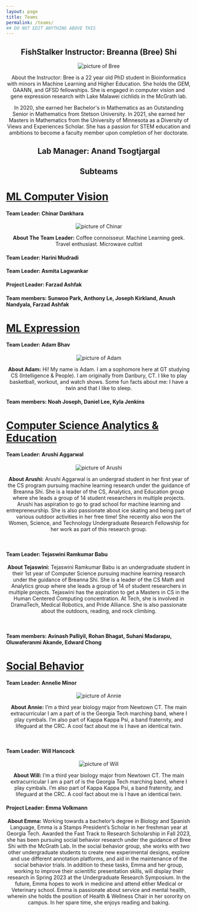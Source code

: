 ```yaml
---
layout: page
title: Teams
permalink: /teams/
## DO NOT EDIT ANYTHING ABOVE THIS
---
```


<head>
  <style>
    p {text-align: center;}
    h2 {text-align: center;}
  </style>
</head>

<h2>FishStalker Instructor:  Breanna (Bree) Shi</h2>

![picture of Bree ](/images/Bree_Bio.jpg)

<p>About the Instructor: Bree is a 22 year old PhD student in Bioinformatics with minors in Machine Learning and Higher Education. She holds the GEM, GAANN, and GFSD fellowships. She is engaged in computer vision and gene expression research with Lake Malawei cichlids in the McGrath lab.

In 2020, she earned her Bachelor's in Mathematics as an Outstanding Senior in Mathematics from Stetson University. In 2021, she earned her Masters in Mathematics from the University of Minnesota as a Diversity of Views and Experiences Scholar. She has a passion for STEM education and ambitions to become a faculty member upon completion of her doctorate.</p>

<h2>Lab Manager: Anand Tsogtjargal</h2>

<!-- need bio and image for Anand here -->

<h2> Subteams </h2>

# [ML Computer Vision](/team_bios/MLVideo.md)

<h4>Team Leader: Chinar Dankhara</h4>

![picture of Chinar](/images/Chinar_Dankhara.jpg)

<p><strong>About The Team Leader:</strong> Coffee connoisseur. Machine Learning geek. Travel enthusiast. Microwave cultist</p>

<h4>Team Leader: Harini Mudradi </h4>
<h4>Team Leader: Asmita Lagwankar </h4>
<h4>Project Leader: Farzad Ashfak </h4>
<h4>Team members: Sunwoo Park, Anthony Le, Joseph Kirkland, Anush Nandyala, Farzad Ashfak</h4>

# [ML Expression](/team_bios/MLExpression.md)

<h4>Team Leader: Adam Bhav </h4>

![picture of Adam](/images/Adam_Bhav.jpg)

<p><strong>About Adam:</strong> Hi! My name is Adam. I am a sophomore here at GT studying CS (Intelligence & People). I am originally from Danbury, CT. I like to play basketball, workout, and watch shows. Some fun facts about me: I have a twin and that I like to sleep.</p>

<h4>Team members: Noah Joseph, Daniel Lee, Kyla Jenkins</h4>

# [Computer Science Analytics & Education](/team_bios/MathandCS.md)

<h4>Team Leader: Arushi Aggarwal</h4>

![picture of Arushi](/images/Arushi_Aggarwal.jpg)

<p><strong>About Arushi:</strong>  Arushi Aggarwal is an undergrad student in her first year of the CS program pursuing machine learning research under the guidance of Breanna Shi. She is a leader of the CS, Analytics, and Education group where she leads a group of 14 student researchers in multiple projects. Arushi has aspiration to go to grad school for machine learning and entrepreneurship. She is also passionate about ice skating and being part of various outdoor activities in her free time! She recently also won the Women, Science, and Technology Undergraduate Research Fellowship for her work as part of this research group.</p>
<br/>

<h4>Team Leader: Tejaswini Ramkumar Babu</h4>
<!-- ![picture of Tejaswini](/images/) -->

<p><strong>About Tejaswini:</strong> Tejaswini Ramkumar Babu is an undergraduate student in their 1st year of Computer Science pursuing machine learning research under the guidance of Breanna Shi. She is a leader of the CS Math and Analytics group where she leads a group of 14 of student researchers in multiple projects. Tejaswini has the aspiration to get a Masters in CS in the Human Centered Computing concentration. At Tech, she is involved in DramaTech, Medical Robotics, and Pride Alliance. She is also passionate about the outdoors, reading, and rock climbing.</p>
<br/>

<h4>Team members: Avinash Palliyil, Rohan Bhagat, Suhani Madarapu, Oluwaferanmi Akande, Edward Chong</h4>

# [Social Behavior](/team_bios/SocialBehavior.md)

<h4>Team Leader: Annelie Minor</h4>

![picture of Annie](/images/AnnieMinor2.jpg)

<p><strong>About Annie:</strong> I’m a third year biology major from Newtown CT. The main extracurricular I am a part of is the Georgia Tech marching band, where I play cymbals. I’m also part of Kappa Kappa Psi, a band fraternity, and lifeguard at the CRC. A cool fact about me is I have an identical twin.</p>
<br/>

<h4>Team Leader: Will Hancock</h4>

![picture of Will](/images/Will_Hancock.jpg)

<p><strong>About Will:</strong> I’m a third year biology major from Newtown CT. The main extracurricular I am a part of is the Georgia Tech marching band, where I play cymbals. I’m also part of Kappa Kappa Psi, a band fraternity, and lifeguard at the CRC. A cool fact about me is I have an identical twin.</p>

<h4>Project Leader: Emma Volkmann</h4>
<p><strong>About Emma:</strong> Working towards a bachelor’s degree in Biology and Spanish Language, Emma is a Stamps President’s Scholar in her freshman year at Georgia Tech. Awarded the Fast Track to Research Scholarship in Fall 2023, she has been pursuing social behavior research under the guidance of Bree Shi with the McGrath Lab. In the social behavior group, she works with two other undergraduate students to create new experimental designs, explore and use different annotation platforms, and aid in the maintenance of the social behavior trials. In addition to these tasks, Emma and her group, working to improve their scientific presentation skills, will display their research in Spring 2023 at the Undergraduate Research Symposium. In the future, Emma hopes to work in medicine and attend either Medical or Veterinary school. Emma is passionate about service and mental health, wherein she holds the position of Health & Wellness Chair in her sorority on campus. In her spare time, she enjoys reading and baking.
</p>
<br/>
